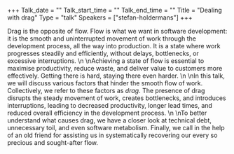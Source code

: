 +++
Talk_date = ""
Talk_start_time = ""
Talk_end_time = ""
Title = "Dealing with drag"
Type = "talk"
Speakers = ["stefan-holdermans"]
+++

Drag is the opposite of flow. Flow is what we want in software development: it is the smooth and uninterrupted movement of work through the development process, all the way into production. It is a state where work progresses steadily and efficiently, without delays, bottlenecks, or excessive interruptions.\n\nAchieving a state of flow is essential to maximise productivity, reduce waste, and deliver value to customers more effectively. Getting there is hard, staying there even harder.\n\nIn this talk, we will discuss various factors that hinder the smooth flow of work. Collectively, we refer to these factors as _drag_. The presence of drag disrupts the steady movement of work, creates bottlenecks, and introduces interruptions, leading to decreased productivity, longer lead times, and reduced overall efficiency in the development process.\n\nTo better understand what causes drag, we have a closer look at technical debt, unnecessary toil, and even software metabolism. Finally, we call in the help of an old friend for assisting us in systematically recovering our every so precious and sought-after flow.
